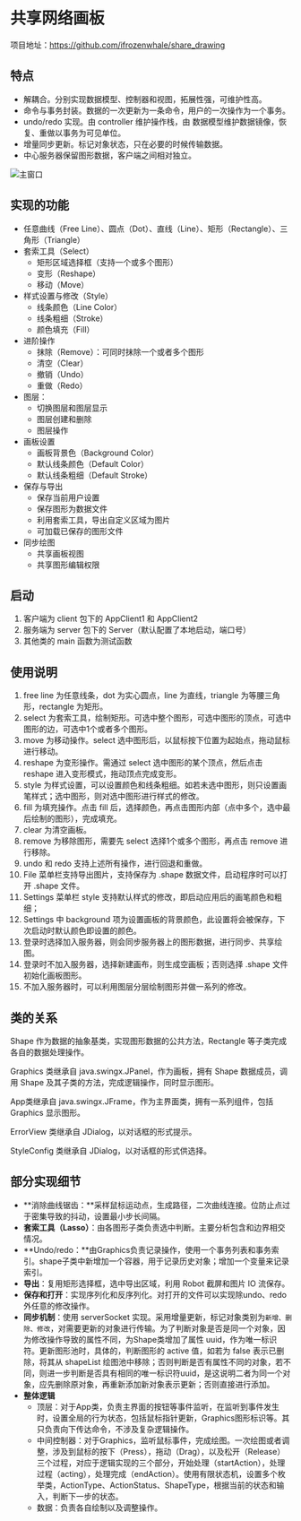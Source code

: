 # 共享网络画板

项目地址：https://github.com/ifrozenwhale/share_drawing

## 特点

- 解耦合。分别实现数据模型、控制器和视图，拓展性强，可维护性高。
- 命令与事务封装。数据的一次更新为一条命令，用户的一次操作为一个事务。
- undo/redo 实现。由 controller 维护操作栈，由 数据模型维护数据镜像，恢复、重做以事务为可见单位。
- 增量同步更新。标记对象状态，只在必要的时候传输数据。
- 中心服务器保留图形数据，客户端之间相对独立。

![主窗口](https://frozenwhale.oss-cn-beijing.aliyuncs.com/img/image1.png)

## 实现的功能

- 任意曲线（Free Line）、圆点（Dot）、直线（Line）、矩形（Rectangle）、三角形（Triangle）
- 套索工具（Select）
  - 矩形区域选择框（支持一个或多个图形）
  - 变形（Reshape）
  - 移动（Move）
- 样式设置与修改（Style）
  - 线条颜色（Line Color）
  - 线条粗细（Stroke）
  - 颜色填充（Fill）
- 进阶操作
  - 抹除（Remove）：可同时抹除一个或者多个图形
  - 清空（Clear）
  - 撤销（Undo）
  - 重做（Redo）
- 图层：
  - 切换图层和图层显示
  - 图层创建和删除
  - 图层操作
- 画板设置
  - 画板背景色（Background Color）
  - 默认线条颜色（Default Color）
  - 默认线条粗细（Default Stroke）
- 保存与导出
  - 保存当前用户设置
  - 保存图形为数据文件
  - 利用套索工具，导出自定义区域为图片
  - 可加载已保存的图形文件
- 同步绘图
  - 共享画板视图
  - 共享图形编辑权限

## 启动

1. 客户端为 client 包下的 AppClient1 和 AppClient2
2. 服务端为 server 包下的 Server（默认配置了本地启动，端口号）
3. 其他类的 main 函数为测试函数

## 使用说明

1. free line 为任意线条，dot 为实心圆点，line 为直线，triangle 为等腰三角形，rectangle 为矩形。
2. select 为套索工具，绘制矩形。可选中整个图形，可选中图形的顶点，可选中图形的边，可选中1个或者多个图形。
3. move 为移动操作。select 选中图形后，以鼠标按下位置为起始点，拖动鼠标进行移动。
4. reshape 为变形操作。需通过 select 选中图形的某个顶点，然后点击 reshape 进入变形模式，拖动顶点完成变形。
5. style 为样式设置，可以设置颜色和线条粗细。如若未选中图形，则只设置画笔样式；选中图形，则对选中图形进行样式的修改。
6. fill 为填充操作。点击 fill 后，选择颜色，再点击图形内部（点中多个，选中最后绘制的图形），完成填充。
7. clear 为清空画板。
8. remove 为移除图形，需要先 select 选择1个或多个图形，再点击 remove 进行移除。
9. undo 和 redo 支持上述所有操作，进行回退和重做。
10. File 菜单栏支持导出图片，支持保存为 .shape 数据文件，启动程序时可以打开 .shape 文件。
11. Settings 菜单栏 style 支持默认样式的修改，即启动应用后的画笔颜色和粗细；
12. Settings 中 background 项为设置画板的背景颜色，此设置将会被保存，下次启动时默认颜色即设置的颜色。
13. 登录时选择加入服务器，则会同步服务器上的图形数据，进行同步、共享绘图。
14. 登录时不加入服务器，选择新建画布，则生成空画板；否则选择 .shape 文件初始化画板图形。
15. 不加入服务器时，可以利用图层分层绘制图形并做一系列的修改。

## 类的关系

Shape 作为数据的抽象基类，实现图形数据的公共方法，Rectangle 等子类完成各自的数据处理操作。

Graphics 类继承自 java.swingx.JPanel，作为画板，拥有 Shape 数据成员，调用 Shape 及其子类的方法，完成逻辑操作，同时显示图形。

App类继承自 java.swingx.JFrame，作为主界面类，拥有一系列组件，包括 Graphics 显示图形。

ErrorView 类继承自 JDialog，以对话框的形式提示。

StyleConfig 类继承自 JDialog，以对话框的形式供选择。

## 部分实现细节

- **消除曲线锯齿：**采样鼠标运动点，生成路径，二次曲线连接。位防止点过于密集导致的抖动，设置最小步长间隔。
- **套索工具（Lasso）**：由各图形子类负责选中判断。主要分析包含和边界相交情况。
- **Undo/redo：**由Graphics负责记录操作，使用一个事务列表和事务索引。shape子类中新增加一个容器，用于记录历史对象；增加一个变量来记录索引。
- **导出**：复用矩形选择框，选中导出区域，利用 Robot 截屏和图片 IO 流保存。 
- **保存和打开**：实现序列化和反序列化。对打开的文件可以实现除undo、redo外任意的修改操作。
- **同步机制**：使用 serverSocket 实现。采用增量更新，标记对象类别为`新增、删除、修改`，对需要更新的对象进行传输。为了判断对象是否是同一个对象，因为修改操作导致的属性不同，为Shape类增加了属性 uuid，作为唯一标识符。更新图形池时，具体的，判断图形的 active 值，如若为 false 表示已删除，将其从 shapeList 绘图池中移除；否则判断是否有属性不同的对象，若不同，则进一步判断是否具有相同的唯一标识符uuid，是这说明二者为同一个对象，应先删除原对象，再重新添加新对象表示更新；否则直接进行添加。
- **整体逻辑**
  - 顶层：对于App类，负责主界面的按钮等事件监听，在监听到事件发生时，设置全局的行为状态，包括鼠标指针更新，Graphics图形标识等。其只负责向下传达命令，不涉及复杂逻辑操作。
  - 中间控制器：对于Graphics，监听鼠标事件，完成绘图。一次绘图或者调整，涉及到鼠标的按下（Press），拖动（Drag），以及松开（Release）三个过程，对应于逻辑实现的三个部分，开始处理（startAction），处理过程（acting），处理完成（endAction）。使用有限状态机，设置多个枚举类，ActionType、ActionStatus、ShapeType，根据当前的状态和输入，判断下一步的状态。
  - 数据：负责各自绘制以及调整操作。
